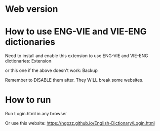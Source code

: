 # Web version
# How to use ENG-VIE and VIE-ENG dictionaries
Need to install and enable this extension to use ENG-VIE and VIE-ENG dictionaries: Extension

or this one if the above doesn't work: Backup

Remember to DISABLE them after. They WILL break some websites.

# How to run
Run Login.html in any browser

Or use this website: https://ngozz.github.io/English-Dictionary/Login.html
